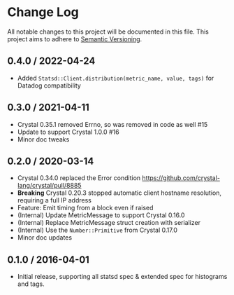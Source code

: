 # Change Log

All notable changes to this project will be documented in this file.
This project aims to adhere to [Semantic Versioning](http://semver.org/).

## 0.4.0 / 2022-04-24

- Added `Statsd::Client.distribution(metric_name, value, tags)` for Datadog compatibility

## 0.3.0 / 2021-04-11

- Crystal 0.35.1 removed Errno, so was removed in code as well #15
- Update to support Crystal 1.0.0 #16
- Minor doc tweaks

## 0.2.0 / 2020-03-14

- Crystal 0.34.0 replaced the Error condition <https://github.com/crystal-lang/crystal/pull/8885>
- **Breaking** Crystal 0.20.3 stopped automatic client hostname resolution, requiring a full IP address
- Feature: Emit timing from a block even if raised
- (Internal) Update MetricMessage to support Crystal 0.16.0
- (Internal) Replace MetricMessage struct creation with serializer
- (Internal) Use the `Number::Primitive` from Crystal 0.17.0
- Minor doc updates

## 0.1.0 / 2016-04-01

- Initial release, supporting all statsd spec & extended spec for histograms and tags.
